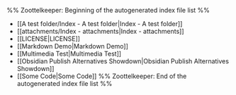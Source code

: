 %% Zoottelkeeper: Beginning of the autogenerated index file list  %%
-  [[A test folder/Index - A test folder|Index - A test folder]]
-  [[attachments/Index - attachments|Index - attachments]]
-  [[LICENSE|LICENSE]]
-  [[Markdown Demo|Markdown Demo]]
-  [[Multimedia Test|Multimedia Test]]
-  [[Obsidian Publish Alternatives Showdown|Obsidian Publish Alternatives Showdown]]
-  [[Some Code|Some Code]]
%% Zoottelkeeper: End of the autogenerated index file list  %%
